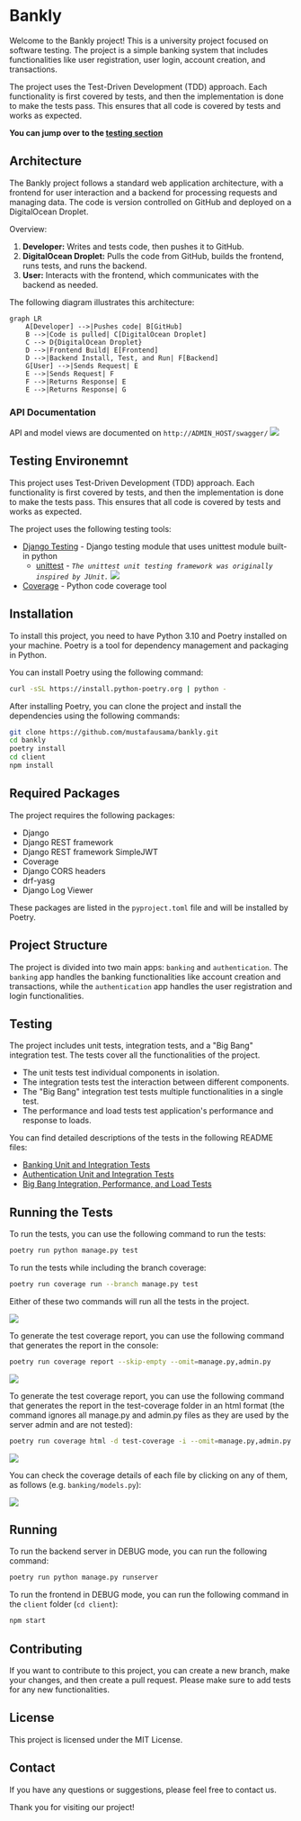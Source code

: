 # Bankly

Welcome to the Bankly project! This is a university project focused on software testing. The project is a simple banking system that includes functionalities like user registration, user login, account creation, and transactions.

The project uses the Test-Driven Development (TDD) approach. Each functionality is first covered by tests, and then the implementation is done to make the tests pass. This ensures that all code is covered by tests and works as expected.

**You can jump over to the [testing section](#testing)**

## Architecture

The Bankly project follows a standard web application architecture, with a frontend for user interaction and a backend for processing requests and managing data. The code is version controlled on GitHub and deployed on a DigitalOcean Droplet.

Overview:

1. **Developer:** Writes and tests code, then pushes it to GitHub.
3. **DigitalOcean Droplet:** Pulls the code from GitHub, builds the frontend, runs tests, and runs the backend.
4. **User:** Interacts with the frontend, which communicates with the backend as needed.

The following diagram illustrates this architecture:

```mermaid
graph LR
    A[Developer] -->|Pushes code| B[GitHub]
    B -->|Code is pulled| C[DigitalOcean Droplet]
    C --> D{DigitalOcean Droplet}
    D -->|Frontend Build| E[Frontend]
    D -->|Backend Install, Test, and Run| F[Backend]
    G[User] -->|Sends Request| E
    E -->|Sends Request| F
    F -->|Returns Response| E
    E -->|Returns Response| G
```

### API Documentation
API and model views are documented on `http://ADMIN_HOST/swagger/`
![](result-images/2023-06-08-05-02-55.png)

## Testing Environemnt
This project uses Test-Driven Development (TDD) approach. Each functionality is first covered by tests, and then the implementation is done to make the tests pass. This ensures that all code is covered by tests and works as expected.

The project uses the following testing tools:
- [Django Testing](https://docs.djangoproject.com/en/4.2/topics/testing/) - Django testing module that uses unittest module built-in python
  - [unittest](https://docs.python.org/3/library/unittest.html#module-unittest) - *`The unittest unit testing framework was originally inspired by JUnit.`*
  ![](result-images/2023-06-08-04-58-52.png)
- [Coverage](https://coverage.readthedocs.io/en/coverage-5.5/) - Python code coverage tool

## Installation

To install this project, you need to have Python 3.10 and Poetry installed on your machine. Poetry is a tool for dependency management and packaging in Python.

You can install Poetry using the following command:

```bash
curl -sSL https://install.python-poetry.org | python -
```

After installing Poetry, you can clone the project and install the dependencies using the following commands:

```bash
git clone https://github.com/mustafausama/bankly.git
cd bankly
poetry install
cd client
npm install
```


## Required Packages

The project requires the following packages:

- Django
- Django REST framework
- Django REST framework SimpleJWT
- Coverage
- Django CORS headers
- drf-yasg
- Django Log Viewer

These packages are listed in the `pyproject.toml` file and will be installed by Poetry.

## Project Structure

The project is divided into two main apps: `banking` and `authentication`. The `banking` app handles the banking functionalities like account creation and transactions, while the `authentication` app handles the user registration and login functionalities.

## Testing

The project includes unit tests, integration tests, and a "Big Bang" integration test. The tests cover all the functionalities of the project.

- The unit tests test individual components in isolation.
- The integration tests test the interaction between different components.
- The "Big Bang" integration test tests multiple functionalities in a single test.
- The performance and load tests test application's performance and response to loads.

You can find detailed descriptions of the tests in the following README files:

- [Banking Unit and Integration Tests](banking/TESTS.md)
- [Authentication Unit and Integration Tests](authentication/TESTS.md)
- [Big Bang Integration, Performance, and Load Tests](TESTS.md)

## Running the Tests

To run the tests, you can use the following command to run the tests:

```bash
poetry run python manage.py test
```

To run the tests while including the branch coverage:

```bash
poetry run coverage run --branch manage.py test
```

Either of these two commands will run all the tests in the project.

![](result-images/2023-06-08-02-30-43.png)

To generate the test coverage report, you can use the following command that generates the report in the console:

```bash
poetry run coverage report --skip-empty --omit=manage.py,admin.py
```

![](result-images/2023-06-08-02-33-17.png)

To generate the test coverage report, you can use the following command that generates the report in the test-coverage folder in an html format (the command ignores all manage.py and admin.py files as they are used by the server admin and are not tested):

```bash
poetry run coverage html -d test-coverage -i --omit=manage.py,admin.py
```

![](result-images/2023-06-08-02-34-40.png)

You can check the coverage details of each file by clicking on any of them, as follows (e.g. `banking/models.py`):

![](result-images/2023-06-08-02-36-13.png)

## Running

To run the backend server in DEBUG mode, you can run the following command:

```bash
poetry run python manage.py runserver
```

To run the frontend in DEBUG mode, you can run the following command in the `client` folder (`cd client`):

```bash
npm start
```

## Contributing

If you want to contribute to this project, you can create a new branch, make your changes, and then create a pull request. Please make sure to add tests for any new functionalities.

## License

This project is licensed under the MIT License.

## Contact

If you have any questions or suggestions, please feel free to contact us.

Thank you for visiting our project!
